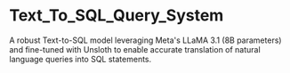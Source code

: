 # Text_To_SQL_Query_System
A robust Text-to-SQL model leveraging Meta's LLaMA 3.1 (8B parameters) and fine-tuned with Unsloth to enable accurate translation of natural language queries into SQL statements.
